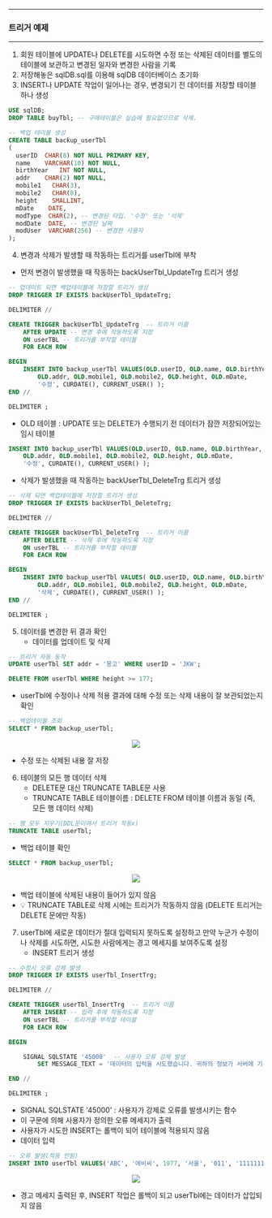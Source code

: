 -----
### 트리거 예제
-----
1. 회원 테이블에 UPDATE나 DELETE를 시도하면 수정 또는 삭제된 데이터를 별도의 테이블에 보관하고 변경된 일자와 변경한 사람을 기록
2. 저장해놓은 sqlDB.sql를 이용해 sqlDB 데이터베이스 초기화
3. INSERT나 UPDATE 작업이 일어나는 경우, 변경되기 전 데이터를 저장할 테이블 하나 생성
```sql
USE sqlDB;
DROP TABLE buyTbl; -- 구매테이블은 실습에 필요없으므로 삭제.

-- 백업 테이블 생성
CREATE TABLE backup_userTbl
(
  userID  CHAR(8) NOT NULL PRIMARY KEY, 
  name    VARCHAR(10) NOT NULL, 
  birthYear   INT NOT NULL,  
  addr	  CHAR(2) NOT NULL, 
  mobile1	CHAR(3), 
  mobile2   CHAR(8), 
  height    SMALLINT,  
  mDate    DATE,
  modType  CHAR(2), -- 변경된 타입. '수정' 또는 '삭제'
  modDate  DATE, -- 변경된 날짜
  modUser  VARCHAR(256) -- 변경한 사용자
);
```

4. 변경과 삭제가 발생할 때 작동하는 트리거를 userTbl에 부착
  - 먼저 변경이 발생했을 때 작동하는 backUserTbl_UpdateTrg 트리거 생성
```sql
-- 업데이트 되면 백업테이블에 저장할 트리거 생성
DROP TRIGGER IF EXISTS backUserTbl_UpdateTrg;

DELIMITER //

CREATE TRIGGER backUserTbl_UpdateTrg  -- 트리거 이름
    AFTER UPDATE -- 변경 후에 작동하도록 지정
    ON userTBL -- 트리거를 부착할 테이블
    FOR EACH ROW

BEGIN
    INSERT INTO backup_userTbl VALUES(OLD.userID, OLD.name, OLD.birthYear, 
        OLD.addr, OLD.mobile1, OLD.mobile2, OLD.height, OLD.mDate, 
        '수정', CURDATE(), CURRENT_USER() );
END //

DELIMITER ;
```
  - OLD 테이블 : UPDATE 또는 DELETE가 수행되기 전 데이터가 잠깐 저장되어있는 임시 테이블
```sql
INSERT INTO backup_userTbl VALUES(OLD.userID, OLD.name, OLD.birthYear, 
    OLD.addr, OLD.mobile1, OLD.mobile2, OLD.height, OLD.mDate, 
    '수정', CURDATE(), CURRENT_USER() );
```

  - 삭제가 발생했을 때 작동하는 backUserTbl_DeleteTrg 트리거 생성
```sql
-- 삭제 되면 백업테이블에 저장할 트리거 생성
DROP TRIGGER IF EXISTS backUserTbl_DeleteTrg;

DELIMITER //

CREATE TRIGGER backUserTbl_DeleteTrg  -- 트리거 이름
    AFTER DELETE -- 삭제 후에 작동하도록 지정
    ON userTBL -- 트리거를 부착할 테이블
    FOR EACH ROW

BEGIN
    INSERT INTO backup_userTbl VALUES( OLD.userID, OLD.name, OLD.birthYear, 
        OLD.addr, OLD.mobile1, OLD.mobile2, OLD.height, OLD.mDate, 
        '삭제', CURDATE(), CURRENT_USER() );
END //

DELIMITER ;
```

5. 데이터를 변경한 뒤 결과 확인
   - 데이터를 업데이트 및 삭제
```sql
-- 트리거 자동 동작
UPDATE userTbl SET addr = '몽고' WHERE userID = 'JKW';

DELETE FROM userTbl WHERE height >= 177;
```

  - userTbl에 수정이나 삭제 적용 결과에 대해 수정 또는 삭제 내용이 잘 보관되었는지 확인
```sql
-- 백업테이블 조회
SELECT * FROM backup_userTbl;
```
<div align="center">
<img src="https://github.com/user-attachments/assets/cb277f36-43d5-40cb-94bc-28fe2f421c0c">
</div>

  - 수정 또는 삭제된 내용 잘 저장

6. 테이블의 모든 행 데이터 삭제
   - DELETE문 대신 TRUNCATE TABLE문 사용
   - TRUNCATE TABLE 테이블이름 : DELETE FROM 테이블 이름과 동일 (즉, 모든 행 데이터 삭제) 
```sql
-- 행 모두 지우기(DDL문이여서 트리거 작동x)
TRUNCATE TABLE userTbl;
```
   - 백업 테이블 확인
```sql
SELECT * FROM backup_userTbl;
```
<div align="center">
<img src="https://github.com/user-attachments/assets/4378faf1-4de3-4b30-88e7-34db97f4bab0">
</div>

  - 백업 테이블에 삭제된 내용이 들어가 있지 않음
  - 💡 TRUNCATE TABLE로 삭제 시에는 트리거가 작동하지 않음 (DELETE 트리거는 DELETE 문에만 작동)

7. userTbl에 새로운 데이터가 절대 입력되지 못하도록 설정하고 만약 누군가 수정이나 삭제를 시도하면, 시도한 사람에게는 경고 메세지를 보여주도록 설정
   - INSERT 트리거 생성
```sql
-- 수정시 오류 강제 발생
DROP TRIGGER IF EXISTS userTbl_InsertTrg;

DELIMITER //

CREATE TRIGGER userTbl_InsertTrg  -- 트리거 이름
    AFTER INSERT -- 입력 후에 작동하도록 지정
    ON userTBL -- 트리거를 부착할 테이블
    FOR EACH ROW

BEGIN

    SIGNAL SQLSTATE '45000'  -- 사용자 오류 강제 발생
        SET MESSAGE_TEXT = '데이터의 입력을 시도했습니다. 귀하의 정보가 서버에 기록되었습니다.';

END //

DELIMITER ;
```
  - SIGNAL SQLSTATE '45000' : 사용자가 강제로 오류를 발생시키는 함수
  - 이 구문에 의해 사용자가 정의한 오류 메세지가 출력
  - 사용자가 시도한 INSERT는 롤백이 되어 테이블에 적용되지 않음
  - 데이터 입력
```sql
-- 오류 발생(적용 안됨)
INSERT INTO userTbl VALUES('ABC', '에비씨', 1977, '서울', '011', '1111111', 181, '2019-12-25');
```
<div align="center">
<img src="https://github.com/user-attachments/assets/b572fd30-d564-46cd-960b-2faa9c3cd527">
</div>

  - 경고 메세지 출력된 후, INSERT 작업은 롤백이 되고 userTbl에는 데이터가 삽입되지 않음
